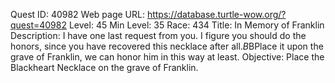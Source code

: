 Quest ID: 40982
Web page URL: https://database.turtle-wow.org/?quest=40982
Level: 45
Min Level: 35
Race: 434
Title: In Memory of Franklin
Description: I have one last request from you. I figure you should do the honors, since you have recovered this necklace after all.$B$BPlace it upon the grave of Franklin, we can honor him in this way at least.
Objective: Place the Blackheart Necklace on the grave of Franklin.
